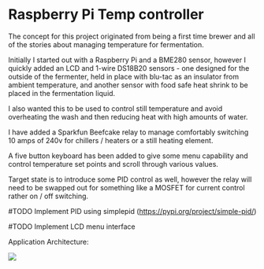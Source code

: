 # Raspberry Pi Temp controller

The concept for this project originated from being a first time brewer and all of the stories about managing temperature for fermentation.

Initially I started out with a Raspberry Pi and a BME280 sensor, however I quickly added an LCD and 1-wire DS18B20 sensors - one designed for the outside of the fermenter, held in place with blu-tac as an insulator from ambient temperature, and another sensor with food safe heat shrink to be placed in the fermentation liquid.

I also wanted this to be used to control still temperature and avoid overheating the wash and then reducing heat with high amounts of water.

I have added a Sparkfun Beefcake relay to manage comfortably switching 10 amps of 240v for chillers / heaters or a still heating element.

A five button keyboard has been added to give some menu capability and control temperature set points and scroll through various values.

Target state is to introduce some PID control as well, however the relay will need to be swapped out for something like a MOSFET for current control rather on / off switching.

#TODO Implement PID using simplepid (https://pypi.org/project/simple-pid/)

#TODO Implement LCD menu interface

Application Architecture:

![](https://github.com/the-ranga/RaspberryPi_TempController/blob/master/Docs/menu-stub%20(main).gif)
